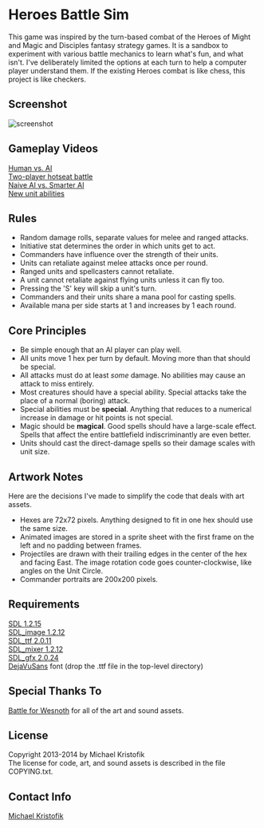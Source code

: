 # Heroes Battle Sim

This game was inspired by the turn-based combat of the Heroes of Might and Magic and Disciples fantasy strategy games.  It is a sandbox to experiment with various battle mechanics to learn what's fun, and what isn't.  I've deliberately limited the options at each turn to help a computer player understand them.  If the existing Heroes combat is like chess, this project is like checkers.

## Screenshot

![screenshot](https://raw.github.com/mkristofik/battle-sim/master/screenshot.jpg)

## Gameplay Videos

[Human vs. AI](https://www.youtube.com/watch?v=BpDwoxhkbGw)  
[Two-player hotseat battle](https://www.youtube.com/watch?v=2TbIJfgpM-o)  
[Naive AI vs. Smarter AI](https://www.youtube.com/watch?v=H4_xgKOuAAY)  
[New unit abilities](https://www.youtube.com/watch?v=UO2qukIEbEM)

## Rules

- Random damage rolls, separate values for melee and ranged attacks.
- Initiative stat determines the order in which units get to act.
- Commanders have influence over the strength of their units.
- Units can retaliate against melee attacks once per round.
- Ranged units and spellcasters cannot retaliate.
- A unit cannot retaliate against flying units unless it can fly too.
- Pressing the 'S' key will skip a unit's turn.
- Commanders and their units share a mana pool for casting spells.
- Available mana per side starts at 1 and increases by 1 each round.

## Core Principles

- Be simple enough that an AI player can play well.
- All units move 1 hex per turn by default.  Moving more than that should be special.
- All attacks must do at least *some* damage.  No abilities may cause an attack to miss entirely.
- Most creatures should have a special ability.  Special attacks take the place of a normal (boring) attack.
- Special abilities must be **special**.  Anything that reduces to a numerical increase in damage or hit points is not special.
- Magic should be **magical**.  Good spells should have a large-scale effect.  Spells that affect the entire battlefield indiscriminantly are even better.
- Units should cast the direct-damage spells so their damage scales with unit size.

## Artwork Notes

Here are the decisions I've made to simplify the code that deals with art assets.

- Hexes are 72x72 pixels.  Anything designed to fit in one hex should use the same size.
- Animated images are stored in a sprite sheet with the first frame on the left and no padding between frames.
- Projectiles are drawn with their trailing edges in the center of the hex and facing East.  The image rotation code goes counter-clockwise, like angles on the Unit Circle.
- Commander portraits are 200x200 pixels.

## Requirements

[SDL 1.2.15](http://www.libsdl.org/)  
[SDL\_image 1.2.12](http://www.libsdl.org/projects/SDL_image/)  
[SDL\_ttf 2.0.11](http://www.libsdl.org/projects/SDL_ttf/)  
[SDL\_mixer 1.2.12](http://www.libsdl.org/projects/SDL_mixer/)  
[SDL\_gfx 2.0.24](http://www.ferzkopp.net/joomla/content/view/19/14/)  
[DejaVuSans](http://dejavu-fonts.org/wiki/Main_Page) font (drop the .ttf file
in the top-level directory)

## Special Thanks To
[Battle for Wesnoth](www.wesnoth.org) for all of the art and sound assets.

## License

Copyright 2013-2014 by Michael Kristofik  
The license for code, art, and sound assets is described in the file
COPYING.txt.

## Contact Info

[Michael Kristofik](mailto:kristo605@gmail.com)
